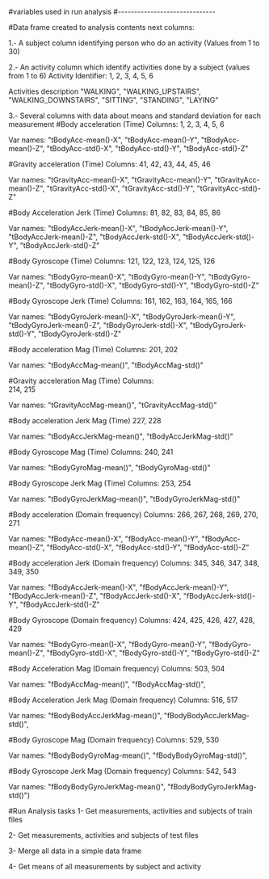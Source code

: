
#variables used in run analysis
#------------------------------

#Data frame created to analysis contents next columns:

1.- A subject column identifying person who do an activity (Values from 1 to 30)

2.- An activity column which identify activities done by a subject (values from 1 to 6)
Activity Identifier:
1, 2, 3, 4, 5, 6

Activities description
"WALKING", "WALKING_UPSTAIRS", "WALKING_DOWNSTAIRS", "SITTING", "STANDING", "LAYING"

3.- Several columns with data about means and standard deviation for each measurement
#Body acceleration (Time)
Columns:
1, 2, 3, 4, 5, 6

Var names:
"tBodyAcc-mean()-X", "tBodyAcc-mean()-Y", "tBodyAcc-mean()-Z", 
"tBodyAcc-std()-X", "tBodyAcc-std()-Y", "tBodyAcc-std()-Z"

#Gravity acceleration (Time)
Columns:
41, 42, 43, 44, 45, 46

Var names:
"tGravityAcc-mean()-X", "tGravityAcc-mean()-Y", "tGravityAcc-mean()-Z",
"tGravityAcc-std()-X",  "tGravityAcc-std()-Y",  "tGravityAcc-std()-Z"

#Body Acceleration Jerk (Time)
Columns:
81, 82, 83, 84, 85, 86

Var names:
"tBodyAccJerk-mean()-X", "tBodyAccJerk-mean()-Y", "tBodyAccJerk-mean()-Z",
"tBodyAccJerk-std()-X",  "tBodyAccJerk-std()-Y", "tBodyAccJerk-std()-Z"

#Body Gyroscope (Time)
Columns:
121, 122, 123, 124, 125, 126

Var names:
"tBodyGyro-mean()-X", "tBodyGyro-mean()-Y", "tBodyGyro-mean()-Z", 
"tBodyGyro-std()-X",  "tBodyGyro-std()-Y", "tBodyGyro-std()-Z"

#Body Gyroscope Jerk (Time)
Columns:
161, 162, 163, 164, 165, 166

Var names:
"tBodyGyroJerk-mean()-X", "tBodyGyroJerk-mean()-Y", "tBodyGyroJerk-mean()-Z",
"tBodyGyroJerk-std()-X", "tBodyGyroJerk-std()-Y", "tBodyGyroJerk-std()-Z"
                         
#Body acceleration Mag (Time)
Columns:
201, 202

Var names:
"tBodyAccMag-mean()", "tBodyAccMag-std()"
                         
#Gravity acceleration Mag (Time)
Columns:                         
214, 215

Var names:
"tGravityAccMag-mean()", "tGravityAccMag-std()"

#Body acceleration Jerk Mag (Time)
227, 228

Var names:
"tBodyAccJerkMag-mean()", "tBodyAccJerkMag-std()"

#Body Gyroscope Mag (Time)
Columns:
240, 241

Var names:
"tBodyGyroMag-mean()", "tBodyGyroMag-std()"

#Body Gyroscope Jerk Mag (Time)
Columns:
253, 254

Var names:
"tBodyGyroJerkMag-mean()", "tBodyGyroJerkMag-std()"

#Body acceleration (Domain frequency)
Columns:
266, 267, 268, 269, 270, 271

Var names:
"fBodyAcc-mean()-X", "fBodyAcc-mean()-Y", "fBodyAcc-mean()-Z",
"fBodyAcc-std()-X",  "fBodyAcc-std()-Y",  "fBodyAcc-std()-Z"

#Body acceleration Jerk (Domain frequency)
Columns:
345, 346, 347, 348, 349, 350

Var names:
"fBodyAccJerk-mean()-X", "fBodyAccJerk-mean()-Y", "fBodyAccJerk-mean()-Z",
"fBodyAccJerk-std()-X", "fBodyAccJerk-std()-Y", "fBodyAccJerk-std()-Z"

#Body Gyroscope (Domain frequency)
Columns:
424, 425, 426, 427, 428, 429

Var names:
"fBodyGyro-mean()-X", "fBodyGyro-mean()-Y", "fBodyGyro-mean()-Z",
"fBodyGyro-std()-X", "fBodyGyro-std()-Y", "fBodyGyro-std()-Z"

#Body Acceleration Mag (Domain frequency)
Columns:
503, 504

Var names:
"fBodyAccMag-mean()", "fBodyAccMag-std()",

#Body Acceleration Jerk Mag (Domain frequency)
Columns:
516, 517

Var names:
"fBodyBodyAccJerkMag-mean()", "fBodyBodyAccJerkMag-std()",

#Body Gyroscope Mag (Domain frequency)
Columns:
529, 530

Var names:
"fBodyBodyGyroMag-mean()", "fBodyBodyGyroMag-std()",

#Body Gyroscope Jerk Mag (Domain frequency)
Columns:
542, 543

Var names:
"fBodyBodyGyroJerkMag-mean()", "fBodyBodyGyroJerkMag-std()")  
                       
                                            
                        
#Run Analysis tasks
1- Get measurements, activities and subjects of train files

2- Get measurements, activities and subjects of test files

3- Merge all data in a simple data frame

4- Get means of all measurements by subject and activity